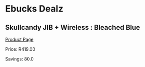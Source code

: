 
# Ebucks Dealz
## Skullcandy JIB + Wireless : Bleached Blue
[Product Page](https://www.ebucks.com/web/shop/productSelected.do?prodId=1061087298&catId=1048640943)

Price: R419.00

Savings: 80.0


	